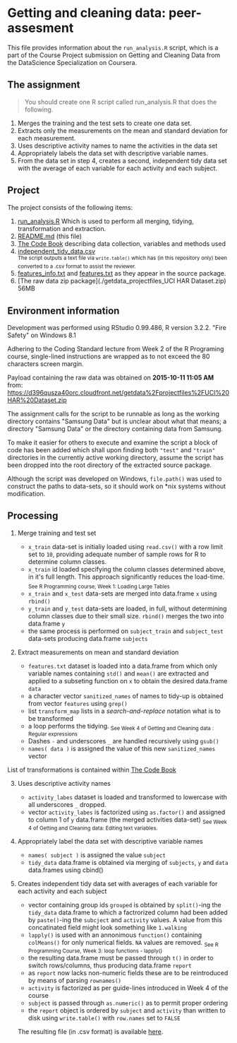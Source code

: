 # Getting and cleaning data: peer-assesment

This file provides information about the `run_analysis.R` script, which is a part of the Course Project submission on Getting and Cleaning Data from the DataScience Specialization on Coursera.


## The assignment

>You should create one R script called run_analysis.R that does the following. 
  1.  Merges the training and the test sets to create one data set.
  2. Extracts only the measurements on the mean and standard deviation for each measurement. 
  3. Uses descriptive activity names to name the activities in the data set
  4. Appropriately labels the data set with descriptive variable names. 
  5. From the data set in step 4, creates a second, independent tidy data set with the average of each variable for each activity and each subject.


## Project

The project consists of the following items:

1. [run_analysis.R](./run_analysis.R) Which is used to perform all merging, tidying, transformation and extraction.
2. [README.md](./README.md) (this file)
3. [The Code Book](./CodeBook.md) describing data collection, variables and methods used
4. [independent_tidy_data.csv]( ./independent_tidy_data.csv )  
   <sup>The script outputs a text file via `write.table()` which has (in this repository only) been converted to a .csv format to assist the reviewer.</sup>
5. [features_info.txt](./features_info.txt) and [features.txt](./features_info.txt) as they appear in the source package.
6. [The raw data zip package](./getdata_projectfiles_UCI HAR Dataset.zip) 56MB


## Environment information

Development was performed using RStudio 0.99.486, R version 3.2.2. "Fire Safety" on Windows 8.1

Adhering to the Coding Standard lecture from Week 2 of the R Programing course, single-lined instructions are wrapped as to not exceed the 80 characters screen margin.

Payload containing the raw data was obtained on **2015-10-11 11:05 AM** from:   
https://d396qusza40orc.cloudfront.net/getdata%2Fprojectfiles%2FUCI%20HAR%20Dataset.zip 

The assignment calls for the script to be runnable as long as the working directory contains "Samsung Data" but is unclear about what that means; a directory "Samsung Data" or the directory containing data from Samsung.

To make it easier for others to execute and examine the script a block of code has been added which shall upon finding both `"test"` and `"train"` directories in the currently active working directory, assume the script has been dropped into the root directory of the extracted source package. 

Although the script was developed on Windows, `file.path()` was used to construct the paths to data-sets, so it should work on *nix systems without modification.


## Processing

1. Merge training and test set
   * `x_train` data-set is initialiy loaded using `read.csv()` with a row limit set to `10`, providing adequate number of sample rows for R to determine column classes.
   * `x_train` id loaded specifying the column classes determined above, in it's full length. This approach significantly reduces the load-time. <sub>See R Programming course, Week 1: Loading Large Tables</sub>
   * `x_train` and `x_test` data-sets are merged into data.frame `x` using `rbind()`
   * `y_train` and `y_test` data-sets are loaded, in full, without determining column classes due to their small size. `rbind()` merges the two into data.frame `y`
   * the same process is performed on `subject_train` and `subject_test` data-sets producing data.frame `subjects`

2. Extract measurements on mean and standard deviation
   * `features.txt` dataset is loaded into a data.frame from which only variable names containing `std()` and `mean()` are extracted 
   and applied to a subseting function on `x` to obtain the desired data.frame `data`
   * a character vector `sanitized_names` of names to tidy-up is obtained from vector `features` using `grep()`
   * list `transform_map` lists in a *search-and-replace* notation what is to be transformed
   * a loop performs the tidying. <sub>See Week 4 of Getting and Cleaning data : Regular expressions</sub>
   * Dashes `-` and underscores `_` are handled recursively using `gsub()`
   * `names( data )` is assigned the value of this new `sanitized_names` vector
   
  List of transformations is contained within [The Code Book](./CodeBook.md)

3. Uses descriptive activity names   
   * `activity_labes` dataset is loaded and transformed to lowercase with all underscores `_` dropped.
   * vector `activity_labes` is factorized using `as.factor()` and assigned to column 1 of `y` data.frame (the merged activities data-set) <sub>See Week 4 of Getting and Cleaning data: Editing text variables.</sub>

4. Appropriately label the data set with descriptive variable names
   * `names( subject )` is assigned the value `subject`
   * `tidy_data` data.frame is obtained via merging of `subjects`, `y` and `data` data.frames using cbind()

5. Creates independent tidy data set with averages of each variable for each activity and each subject
   * vector containing group ids `grouped` is obtained by `split()`-ing the `tidy_data` data.frame to which a factrorized column had been added by `paste()`-ing the `subcject` and `activity` values.
   A value from this concatinated field might look something like `1.walking`
   * `lapply()` is used with an annonimous `function()` containing `colMeans()` for only numerical fields. `NA` values are removed. <sub>See R Programming Course, Week 3: loop functions - lapply()</sub>
   * the resulting data.frame must be passed through `t()` in order to switch rows/columns, thus producing data.frame `report`
   * as `report` now lacks non-numeric fields these are to be reintroduced by means of parsing `rownames()`
   * `activity` is factorized as per guide-lines introduced in Week 4 of the course
   * `subject` is passed through `as.numeric()` as to permit proper ordering
   * the `report` object is ordered by `subject` and `activity` than written to disk using `write.table()` with `row.names` set to `FALSE`
    
   The resulting file (in .csv format) is available [here](./independent_tidy_data.csv).


